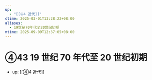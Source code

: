 ```yaml
---
up:
  - "[[④4 近代]]"
ctime: 2025-03-01T13:28:22+08:00
aliases:
  - 19世纪70年代至20世纪初期
mtime: 2025-09-09T12:37:05+08:00
---
```


# ④43 19 世纪 70 年代至 20 世纪初期

- up: [[④4 近代]]
